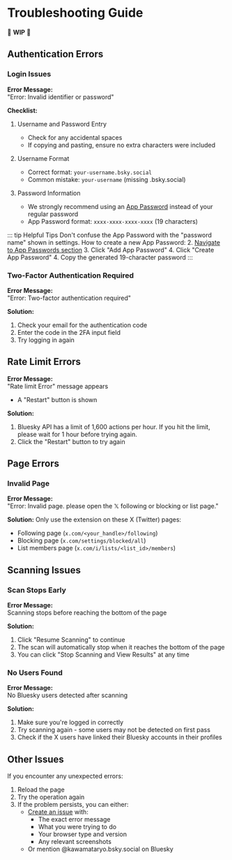 # Troubleshooting Guide

🚨 **WIP** 🚨

## Authentication Errors

### Login Issues

**Error Message:**  
"Error: Invalid identifier or password"

**Checklist:**
1. Username and Password Entry
   - Check for any accidental spaces
   - If copying and pasting, ensure no extra characters were included

2. Username Format
   - Correct format: `your-username.bsky.social`
   - Common mistake: `your-username` (missing .bsky.social)

3. Password Information
   - We strongly recommend using an [App Password](https://bsky.app/settings/app-passwords) instead of your regular password
   - App Password format: `xxxx-xxxx-xxxx-xxxx` (19 characters)
   
::: tip Helpful Tips
Don't confuse the App Password with the "password name" shown in settings.
How to create a new App Password:
2. [Navigate to App Passwords section](https://bsky.app/settings/app-passwords)
3. Click "Add App Password"
4. Click "Create App Password"
4. Copy the generated 19-character password
:::

### Two-Factor Authentication Required

**Error Message:**  
"Error: Two-factor authentication required"

**Solution:**
1. Check your email for the authentication code
2. Enter the code in the 2FA input field
3. Try logging in again

## Rate Limit Errors

**Error Message:**  
"Rate limit Error" message appears
- A "Restart" button is shown

**Solution:**
1. Bluesky API has a limit of 1,600 actions per hour. If you hit the limit, please wait for 1 hour before trying again.
2. Click the "Restart" button to try again

## Page Errors

### Invalid Page

**Error Message:**  
"Error: Invalid page. please open the 𝕏 following or blocking or list page."

**Solution:**
Only use the extension on these X (Twitter) pages:
- Following page (`x.com/<your_handle>/following`)
- Blocking page (`x.com/settings/blocked/all`)
- List members page (`x.com/i/lists/<list_id>/members`)

## Scanning Issues

### Scan Stops Early

**Error Message:**  
Scanning stops before reaching the bottom of the page

**Solution:**
1. Click "Resume Scanning" to continue
2. The scan will automatically stop when it reaches the bottom of the page
3. You can click "Stop Scanning and View Results" at any time

### No Users Found

**Error Message:**  
No Bluesky users detected after scanning

**Solution:**
1. Make sure you're logged in correctly
2. Try scanning again - some users may not be detected on first pass
3. Check if the X users have linked their Bluesky accounts in their profiles

## Other Issues

If you encounter any unexpected errors:

1. Reload the page
2. Try the operation again
3. If the problem persists, you can either:
   - [Create an issue](https://github.com/kawamataryo/sky-follower-bridge/issues) with:
     - The exact error message
     - What you were trying to do
     - Your browser type and version
     - Any relevant screenshots
   - Or mention @kawamataryo.bsky.social on Bluesky
